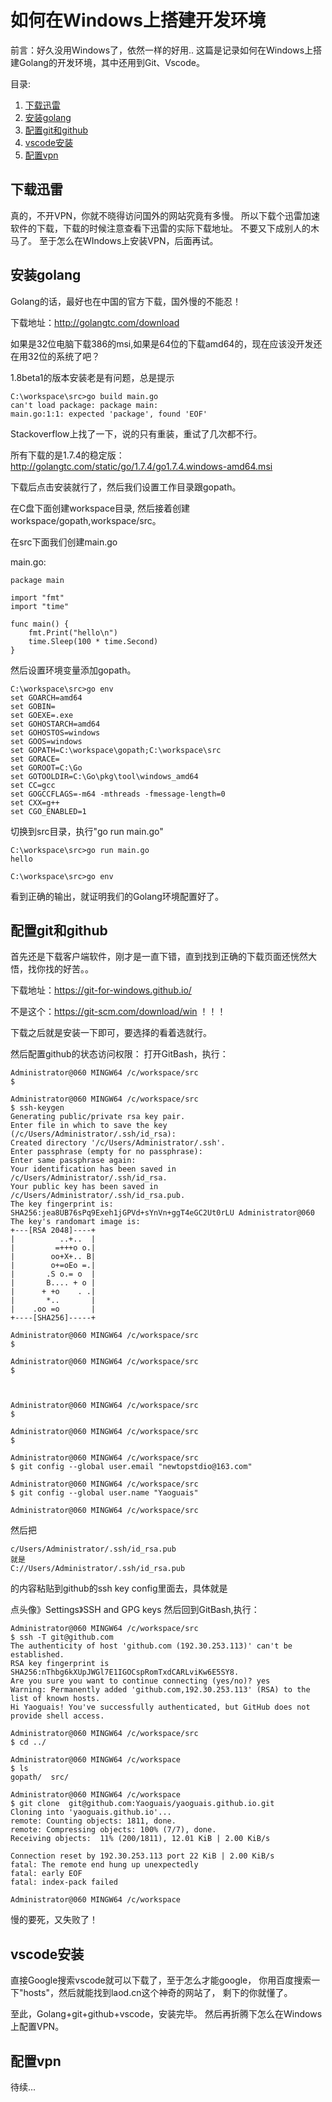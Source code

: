 # 如何在Windows上搭建开发环境

前言：好久没用Windows了，依然一样的好用..
这篇是记录如何在Windows上搭建Golang的开发环境，其中还用到Git、Vscode。

目录:

1. [下载迅雷](#下载迅雷)
2. [安装golang](#安装golang)
3. [配置git和github](#配置git和github)
4. [vscode安装](#vscode安装)
5. [配置vpn](#配置vpn)


## 下载迅雷

真的，不开VPN，你就不晓得访问国外的网站究竟有多慢。
所以下载个迅雷加速软件的下载，下载的时候注意查看下迅雷的实际下载地址。
不要又下成别人的木马了。
至于怎么在WIndows上安装VPN，后面再试。

## 安装golang

Golang的话，最好也在中国的官方下载，国外慢的不能忍！

下载地址：http://golangtc.com/download

如果是32位电脑下载386的msi,如果是64位的下载amd64的，现在应该没开发还在用32位的系统了吧？

1.8beta1的版本安装老是有问题，总是提示

```
C:\workspace\src>go build main.go
can't load package: package main:
main.go:1:1: expected 'package', found 'EOF'
```

Stackoverflow上找了一下，说的只有重装，重试了几次都不行。

所有下载的是1.7.4的稳定版：http://golangtc.com/static/go/1.7.4/go1.7.4.windows-amd64.msi

下载后点击安装就行了，然后我们设置工作目录跟gopath。

在C盘下面创建workspace目录, 然后接着创建workspace/gopath,workspace/src。

在src下面我们创建main.go

main.go:
```
package main

import "fmt"
import "time"

func main() {
    fmt.Print("hello\n")
    time.Sleep(100 * time.Second)
}
```

然后设置环境变量添加gopath。

```
C:\workspace\src>go env
set GOARCH=amd64
set GOBIN=
set GOEXE=.exe
set GOHOSTARCH=amd64
set GOHOSTOS=windows
set GOOS=windows
set GOPATH=C:\workspace\gopath;C:\workspace\src
set GORACE=
set GOROOT=C:\Go
set GOTOOLDIR=C:\Go\pkg\tool\windows_amd64
set CC=gcc
set GOGCCFLAGS=-m64 -mthreads -fmessage-length=0
set CXX=g++
set CGO_ENABLED=1
```

切换到src目录，执行"go run main.go"

```
C:\workspace\src>go run main.go
hello

C:\workspace\src>go env
```

看到正确的输出，就证明我们的Golang环境配置好了。

## 配置git和github

首先还是下载客户端软件，刚才是一直下错，直到找到正确的下载页面还恍然大悟，找你找的好苦。。

下载地址：https://git-for-windows.github.io/

不是这个：https://git-scm.com/download/win ！！！

下载之后就是安装一下即可，要选择的看着选就行。

然后配置github的状态访问权限：
打开GitBash，执行：
```
Administrator@060 MINGW64 /c/workspace/src
$

Administrator@060 MINGW64 /c/workspace/src
$ ssh-keygen
Generating public/private rsa key pair.
Enter file in which to save the key (/c/Users/Administrator/.ssh/id_rsa):
Created directory '/c/Users/Administrator/.ssh'.
Enter passphrase (empty for no passphrase):
Enter same passphrase again:
Your identification has been saved in /c/Users/Administrator/.ssh/id_rsa.
Your public key has been saved in /c/Users/Administrator/.ssh/id_rsa.pub.
The key fingerprint is:
SHA256:jea8UB76sPq9Exeh1jGPVd+sYnVn+ggT4eGC2Ut0rLU Administrator@060
The key's randomart image is:
+---[RSA 2048]----+
|          ..+..  |
|         =+++o o.|
|        oo+X+.. B|
|        o+=oEo =.|
|       .S o.= o  |
|       B.... + o |
|      + +o    . .|
|       *..       |
|    .oo =o       |
+----[SHA256]-----+

Administrator@060 MINGW64 /c/workspace/src
$

Administrator@060 MINGW64 /c/workspace/src
$



Administrator@060 MINGW64 /c/workspace/src
$

Administrator@060 MINGW64 /c/workspace/src
$

Administrator@060 MINGW64 /c/workspace/src
$ git config --global user.email "newtopstdio@163.com"

Administrator@060 MINGW64 /c/workspace/src
$ git config --global user.name "Yaoguais"

Administrator@060 MINGW64 /c/workspace/src

```
然后把
```
c/Users/Administrator/.ssh/id_rsa.pub
就是
C://Users/Administrator/.ssh/id_rsa.pub
```
的内容粘贴到github的ssh key config里面去，具体就是

点头像》Settings》SSH and GPG keys
然后回到GitBash,执行：

```
Administrator@060 MINGW64 /c/workspace/src
$ ssh -T git@github.com
The authenticity of host 'github.com (192.30.253.113)' can't be established.
RSA key fingerprint is SHA256:nThbg6kXUpJWGl7E1IGOCspRomTxdCARLviKw6E5SY8.
Are you sure you want to continue connecting (yes/no)? yes
Warning: Permanently added 'github.com,192.30.253.113' (RSA) to the list of known hosts.
Hi Yaoguais! You've successfully authenticated, but GitHub does not provide shell access.

Administrator@060 MINGW64 /c/workspace/src
$ cd ../

Administrator@060 MINGW64 /c/workspace
$ ls
gopath/  src/

Administrator@060 MINGW64 /c/workspace
$ git clone  git@github.com:Yaoguais/yaoguais.github.io.git
Cloning into 'yaoguais.github.io'...
remote: Counting objects: 1811, done.
remote: Compressing objects: 100% (7/7), done.
Receiving objects:  11% (200/1811), 12.01 KiB | 2.00 KiB/s

Connection reset by 192.30.253.113 port 22 KiB | 2.00 KiB/s
fatal: The remote end hung up unexpectedly
fatal: early EOF
fatal: index-pack failed

Administrator@060 MINGW64 /c/workspace
```

慢的要死，又失败了！

## vscode安装

直接Google搜索vscode就可以下载了，至于怎么才能google，
你用百度搜索一下"hosts"，然后就能找到laod.cn这个神奇的网站了，
剩下的你就懂了。

至此，Golang+git+github+vscode，安装完毕。
然后再折腾下怎么在Windows上配置VPN。

## 配置vpn

待续...
